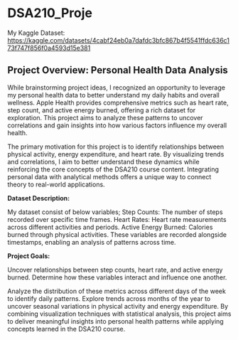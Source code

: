 # DSA210_Proje
My Kaggle Dataset: https://kaggle.com/datasets/4cabf24eb0a7dafdc3bfc867b4f5541ffdc636c173f747f856f0a4593d15e381
## Project Overview: Personal Health Data Analysis

While brainstorming project ideas, I recognized an opportunity to leverage my personal health data to better understand my daily habits and overall wellness. Apple Health provides comprehensive metrics such as heart rate, step count, and active energy burned, offering a rich dataset for exploration. This project aims to analyze these patterns to uncover correlations and gain insights into how various factors influence my overall health.

The primary motivation for this project is to identify relationships between physical activity, energy expenditure, and heart rate. By visualizing trends and correlations, I aim to better understand these dynamics while reinforcing the core concepts of the DSA210 course content. Integrating personal data with analytical methods offers a unique way to connect theory to real-world applications.

**Dataset Description:**

My dataset consist of below variables;
Step Counts: The number of steps recorded over specific time frames.
Heart Rates: Heart rate measurements across different activities and periods.
Active Energy Burned: Calories burned through physical activities.
These variables are recorded alongside timestamps, enabling an analysis of patterns across time.

**Project Goals:**

Uncover relationships between step counts, heart rate, and active energy burned.
Determine how these variables interact and influence one another.

Analyze the distribution of these metrics across different days of the week to identify daily patterns.
Explore trends across months of the year to uncover seasonal variations in physical activity and energy expenditure.
By combining visualization techniques with statistical analysis, this project aims to deliver meaningful insights into personal health patterns while applying concepts learned in the DSA210 course.
